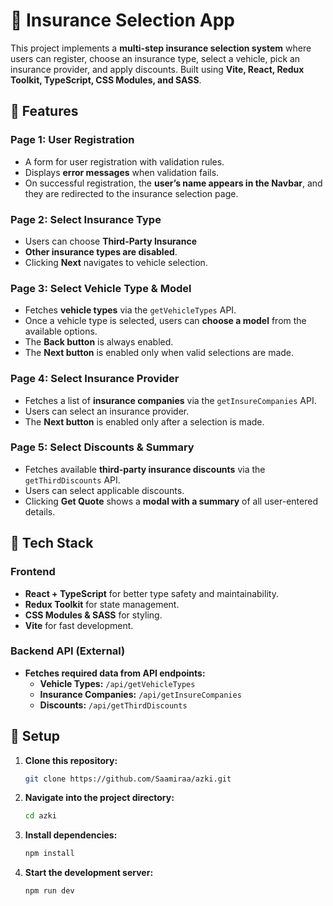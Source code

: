 # 🚗 Insurance Selection App  

This project implements a **multi-step insurance selection system** where users can register, choose an insurance type, select a vehicle, pick an insurance provider, and apply discounts. Built using **Vite, React, Redux Toolkit, TypeScript, CSS Modules, and SASS**.  

## 📌 Features  

### **Page 1: User Registration**  
- A form for user registration with validation rules.
- Displays **error messages** when validation fails.  
- On successful registration, the **user’s name appears in the Navbar**, and they are redirected to the insurance selection page.  

### **Page 2: Select Insurance Type**  
- Users can choose **Third-Party Insurance**
- **Other insurance types are disabled**.  
- Clicking **Next** navigates to vehicle selection.  

### **Page 3: Select Vehicle Type & Model**  
- Fetches **vehicle types** via the `getVehicleTypes` API.  
- Once a vehicle type is selected, users can **choose a model** from the available options.  
- The **Back button** is always enabled.  
- The **Next button** is enabled only when valid selections are made.  

### **Page 4: Select Insurance Provider**  
- Fetches a list of **insurance companies** via the `getInsureCompanies` API.  
- Users can select an insurance provider.  
- The **Next button** is enabled only after a selection is made.  

### **Page 5: Select Discounts & Summary**  
- Fetches available **third-party insurance discounts** via the `getThirdDiscounts` API.  
- Users can select applicable discounts.  
- Clicking **Get Quote** shows a **modal with a summary** of all user-entered details.  

## 🔧 Tech Stack  

### **Frontend**  
- **React + TypeScript** for better type safety and maintainability.
- **Redux Toolkit** for state management.  
- **CSS Modules & SASS** for styling.  
- **Vite** for fast development.  

### **Backend API (External)**  
- **Fetches required data from API endpoints:**  
  - **Vehicle Types:** `/api/getVehicleTypes`  
  - **Insurance Companies:** `/api/getInsureCompanies`  
  - **Discounts:** `/api/getThirdDiscounts`  

## 🚀 Setup  

1. **Clone this repository:**  
   ```sh
   git clone https://github.com/Saamiraa/azki.git
2. **Navigate into the project directory:** 
   ```sh
   cd azki
3. **Install dependencies:** 
   ```sh
   npm install
4. **Start the development server:** 
   ```sh
   npm run dev
